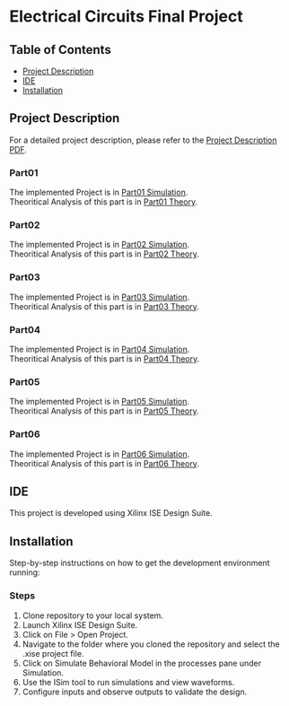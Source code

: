 # Electrical Circuits Final Project

## Table of Contents
- [Project Description](#project-description)
- [IDE](#ide)
- [Installation](#installation)

## Project Description
For a detailed project description, please refer to the [Project Description PDF](./Final%20Project/Project-1.pdf).

### Part01
The implemented Project is in [Part01 Simulation](./FinalProject-MMNazari-9931061/FinalProject-Part1/Simulation).  <br />
Theoritical Analysis of this part is in [Part01 Theory](./FinalProject-MMNazari-9931061/FinalProject-Part1/Theory).

### Part02
The implemented Project is in [Part02 Simulation](./FinalProject-MMNazari-9931061/FinalProject-Part2/Simulation).  <br />
Theoritical Analysis of this part is in [Part02 Theory](./FinalProject-MMNazari-9931061/FinalProject-Part2/Theory).

### Part03
The implemented Project is in [Part03 Simulation](./FinalProject-MMNazari-9931061/FinalProject-Part3/Simulation).  <br />
Theoritical Analysis of this part is in [Part03 Theory](./FinalProject-MMNazari-9931061/FinalProject-Part3/Theory).

### Part04
The implemented Project is in [Part04 Simulation](./FinalProject-MMNazari-9931061/FinalProject-Part4/Simulation).  <br />
Theoritical Analysis of this part is in [Part04 Theory](./FinalProject-MMNazari-9931061/FinalProject-Part4/Theory).

### Part05
The implemented Project is in [Part05 Simulation](./FinalProject-MMNazari-9931061/FinalProject-Part5/Simulation).  <br />
Theoritical Analysis of this part is in [Part05 Theory](./FinalProject-MMNazari-9931061/FinalProject-Part5/Theory).

### Part06
The implemented Project is in [Part06 Simulation](./FinalProject-MMNazari-9931061/FinalProject-Part6/Simulation).  <br />
Theoritical Analysis of this part is in [Part06 Theory](./FinalProject-MMNazari-9931061/FinalProject-Part6/Theory).

## IDE
This project is developed using Xilinx ISE Design Suite.

## Installation
Step-by-step instructions on how to get the development environment running:

### Steps
1. Clone repository to your local system.
2. Launch Xilinx ISE Design Suite.
3. Click on File > Open Project.
4. Navigate to the folder where you cloned the repository and select the .xise project file.
5. Click on Simulate Behavioral Model in the processes pane under Simulation.
6. Use the ISim tool to run simulations and view waveforms.
7. Configure inputs and observe outputs to validate the design.


